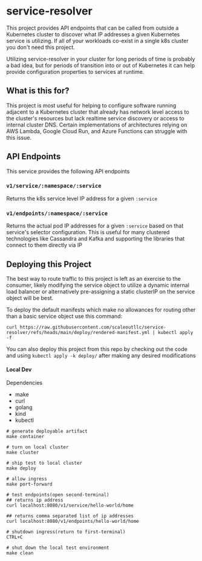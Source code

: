 # service-resolver

This project provides API endpoints that can be called from outside a Kubernetes cluster to discover what IP addresses 
a given Kubernetes service is utilizing. If all of your workloads co-exist in a single k8s cluster you don't need this project.

Utilizing service-resolver in your cluster for long periods of time is probably a bad idea, but for periods of transition into
or out of Kubernetes it can help provide configuration properties to services at runtime.

## What is this for?
This project is most useful for helping to configure software running adjacent to a Kubernetes cluster that already has network 
level access to the cluster's resources but lack realtime service discovery or access to internal cluster DNS. Certain
implementations of architectures relying on AWS Lambda, Google Cloud Run, and Azure Functions can struggle with this issue.

## API Endpoints
This service provides the following API endpoints

### `v1/service/:namespace/:service`
Returns the k8s service level IP address for a given `:service`

### `v1/endpoints/:namespace/:service`
Returns the actual pod IP addresses for a given `:service` based on that service's selector configuration. This is useful
for many clustered technologies like Cassandra and Kafka and supporting the libraries that connect to them directly via IP

## Deploying this Project
The best way to route traffic to this project is left as an exercise to the consumer, likely modifying the service object to
utilize a dynamic internal load balancer or alternatively pre-assigning a static clusterIP on the service object will be best.

To deploy the default manifests which make no allowances for routing other than a basic service object use this command:

```
curl https://raw.githubusercontent.com/scaleoutllc/service-resolver/refs/heads/main/deploy/rendered-manifest.yml | kubectl apply -f 
```

You can also deploy this project from this repo by checking out the code and using `kubectl apply -k deploy/` after making 
any desired modifications

#### Local Dev
Dependencies
- make
- curl
- golang
- kind
- kubectl

```
# generate deployable artifact
make container

# turn on local cluster
make cluster

# ship test to local cluster
make deploy

# allow ingress
make port-forward

# test endpoints(open second-terminal)
## returns ip address
curl localhost:8080/v1/service/hello-world/home

## returns comma separated list of ip addresses
curl localhost:8080/v1/endpoints/hello-world/home

# shutdown ingress(return to first-terminal)
CTRL+C

# shut down the local test environment
make clean
```
